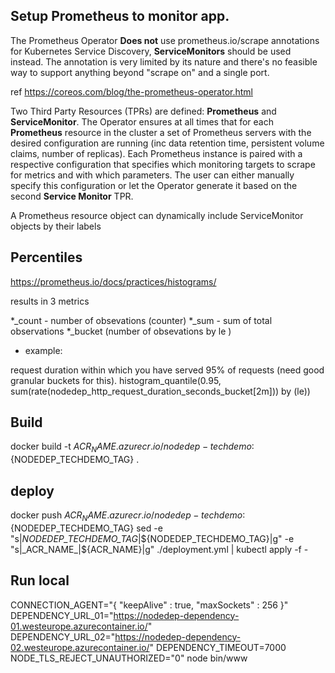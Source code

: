 
## Setup Prometheus to monitor  app.

The Prometheus Operator __Does not__ use prometheus.io/scrape annotations for Kubernetes Service Discovery, __ServiceMonitors__ should be used instead. The annotation is very limited by its nature and there's no feasible way to support anything beyond "scrape on" and a single port.

ref https://coreos.com/blog/the-prometheus-operator.html

Two Third Party Resources (TPRs) are defined: __Prometheus__ and __ServiceMonitor__.  The Operator ensures at all times that for each __Prometheus__ resource in the cluster a set of Prometheus servers with the desired configuration are running (inc  data retention time, persistent volume claims, number of replicas).  Each Prometheus instance is paired with a respective configuration that specifies which monitoring targets to scrape for metrics and with which parameters. The user can either manually specify this configuration or let the Operator generate it based on the second __Service Monitor__ TPR.

A Prometheus resource object can dynamically include ServiceMonitor objects by their labels


## Percentiles
https://prometheus.io/docs/practices/histograms/

results in 3 metrics

 *_count - number of obsevations (counter)
 *_sum - sum of total observations
 *_bucket (number of obsevations by le )

 - example: 

 request duration within which you have served 95% of requests (need good granular buckets for this).
 histogram_quantile(0.95, sum(rate(nodedep_http_request_duration_seconds_bucket[2m])) by (le))




## Build


docker build -t ${ACR_NAME}.azurecr.io/nodedep-techdemo:${NODEDEP_TECHDEMO_TAG} .


## deploy
docker push ${ACR_NAME}.azurecr.io/nodedep-techdemo:${NODEDEP_TECHDEMO_TAG}
sed -e "s|_NODEDEP_TECHDEMO_TAG_|${NODEDEP_TECHDEMO_TAG}|g" -e "s|_ACR_NAME_|${ACR_NAME}|g" ./deployment.yml | kubectl apply -f -


## Run local
CONNECTION_AGENT="{ \"keepAlive\" : true, \"maxSockets\" : 256 }" DEPENDENCY_URL_01="https://nodedep-dependency-01.westeurope.azurecontainer.io/" DEPENDENCY_URL_02="https://nodedep-dependency-02.westeurope.azurecontainer.io/" DEPENDENCY_TIMEOUT=7000 NODE_TLS_REJECT_UNAUTHORIZED="0"  node bin/www
